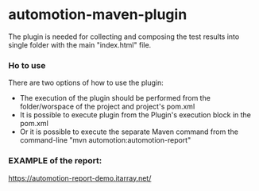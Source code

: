 # automotion-maven-plugin
 
The plugin is needed for collecting and composing the test results into single folder with the main "index.html" file.

### Ho to use
There are two options of how to use the plugin:
 - The execution of the plugin should be performed from the folder/worspace of the project and project's pom.xml
 - It is possible to execute plugin from the Plugin's execution block in the pom.xml
 - Or it is possible to execute the separate Maven command from the command-line "mvn automotion:automotion-report"
  
### EXAMPLE of the report:
https://automotion-report-demo.itarray.net/
